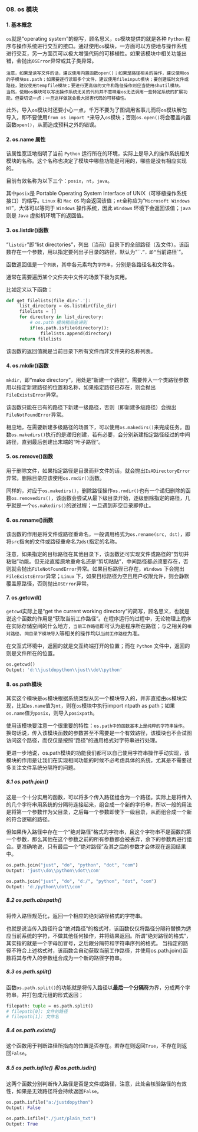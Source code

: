 ### 08. os 模块
#### 1. 基本概念
`os`就是“operating system”的缩写，顾名思义，`os`模块提供的就是各种 `Python` 程序与操作系统进行交互的接口。通过使用`os`模块，一方面可以方便地与操作系统进行交互，另一方面页可以极大增强代码的可移植性。如果该模块中相关功能出错，会抛出`OSError`异常或其子类异常。

```
注意，如果是读写文件的话，建议使用内置函数open()；如果是路径相关的操作，建议使用os的子模块os.path；如果要逐行读取多个文件，建议使用fileinput模块；要创建临时文件或路径，建议使用tempfile模块；要进行更高级的文件和路径操作则应当使用shutil模块。
当然，使用os模块可以写出操作系统无关的代码并不意味着os无法调用一些特定系统的扩展功能，但要切记一点：一旦这样做就会极大损害代码的可移植性。
```

此外，导入`os`模块时还要小心一点，千万不要为了图调用省事儿而将`os`模块解包导入，即不要使用`from os import *`来导入`os`模块；否则`os.open()`将会覆盖内置函数`open()`，从而造成预料之外的错误。

#### 2. os.name 属性
该属性宽泛地指明了当前 `Python` 运行所在的环境，实际上是导入的操作系统相关模块的名称。这个名称也决定了模块中哪些功能是可用的，哪些是没有相应实现的。

目前有效名称为以下三个：`posix`，`nt`，`java`。

其中`posix`是 Portable Operating System Interface of UNIX（可移植操作系统接口）的缩写。`Linux` 和 `Mac OS` 均会返回该值；`nt`全称应为“`Microsoft Windows NT`”，大体可以等同于 `Windows` 操作系统，因此 `Windows` 环境下会返回该值；`java`则是 `Java` 虚拟机环境下的返回值。

#### 3. os.listdir()函数
“`listdir`”即“list directories”，列出（当前）目录下的全部路径（及文件）。该函数存在一个参数，用以指定要列出子目录的路径，默认为“``.`”，即“`当前路径`”。

函数返回值是一个`列表`，其中各元素均为`字符串`，分别是各路径名和文件名。

通常在需要遍历某个文件夹中文件的场景下极为实用。

比如定义以下函数：
```python
def get_filelists(file_dir='.'):
     list_directory = os.listdir(file_dir)
     filelists = []
     for directory in list_directory:
         # os.path 模块稍后会讲到
         if(os.path.isfile(directory)):
             filelists.append(directory)
     return filelists
```
该函数的返回值就是当前目录下所有文件而非文件夹的名称列表。

#### 4. os.mkdir()函数
`mkdir`，即“make directory”，用处是“新建一个路径”。需要传入一个类路径参数用以指定新建路径的位置和名称，如果指定路径已存在，则会抛出`FileExistsError`异常。

该函数只能在已有的路径下新建一级路径，否则（即新建多级路径）会抛出`FileNotFoundError`异常。

相应地，在需要新建多级路径的场景下，可以使用`os.makedirs()`来完成任务。函数`os.makedirs()`执行的是递归创建，若有必要，会分别新建指定路径经过的中间路径，直到最后创建出末端的“叶子路径”。

#### 5. os.remove()函数
用于删除文件，如果指定路径是目录而非文件的话，就会抛出`IsADirectoryError`异常。删除目录应该使用`os.rmdir()`函数。

同样的，对应于`os.makedirs()`，删除路径操作`os.rmdir()`也有一个递归删除的函数`os.removedirs()`，该函数会尝试从最下级目录开始，逐级删除指定的路径，几乎就是一个`os.makedirs()`的逆过程；一旦遇到非空目录即停止。

#### 6. os.rename()函数
该函数的作用是将文件或路径重命名，一般调用格式为`os.rename(src, dst)`，即将`src`指向的文件或路径重命名为`dst`指定的名称。

注意，如果指定的目标路径在其他目录下，该函数还可实现文件或路径的“剪切并粘贴”功能。但无论直接原地重命名还是“剪切粘贴”，中间路径都必须要存在，否则就会抛出`FileNotFoundError`异常。如果目标路径已存在，`Windows` 下会抛出`FileExistsError`异常；`Linux` 下，如果目标路径为空且用户权限允许，则会静默覆盖原路径，否则抛出`OSError`异常。

#### 7. os.getcwd()
`getcwd`实际上是“get the current working directory”的简写，顾名思义，也就是说这个函数的作用是“获取当前工作路径”。在程序运行的过程中，无论物理上程序在实际存储空间的什么地方，`当前工作路径`即可认为是程序所在路径；与之相关的`相对路径`、`同目录下模块导入`等相关的操作均以`当前工作路径`为准。

在交互式环境中，返回的就是交互终端打开的位置；而在 `Python` 文件中，返回的则是文件所在的位置。
```python
os.getcwd()
Output: 'd:\\justdopython\\just\\do\\python'
```

#### 8. os.path模块
其实这个模块是`os`模块根据系统类型从另一个模块导入的，并非直接由`os`模块实现，比如`os.name`值为`nt`，则在`os`模块中执行import ntpath as path；如果`os.name`值为`posix`，则导入`posixpath`。

使用该模块要注意一个很重要的特性：`os.path中的函数基本上是纯粹的字符串操作`。换句话说，传入该模块函数的参数甚至不需要是一个有效路径，该模块也不会试图访问这个路径，而仅仅是按照“路径”的通用格式对字符串进行处理。

更进一步地说，os.path模块的功能我们都可以自己使用字符串操作手动实现，该模块的作用是让我们在实现相同功能的时候不必考虑具体的系统，尤其是不需要过多关注文件系统分隔符的问题。

##### 8.1 os.path.join()
这是一个十分实用的函数，可以将多个传入路径组合为一个路径。实际上是将传入的几个字符串用系统的分隔符连接起来，组合成一个新的字符串，所以一般的用法是将第一个参数作为父目录，之后每一个参数即使下一级目录，从而组合成一个新的符合逻辑的路径。

但如果传入路径中存在一个“绝对路径”格式的字符串，且这个字符串不是函数的第一个参数，那么其他在这个参数之前的所有参数都会被丢弃，余下的参数再进行组合。更准确地说，只有最后一个“绝对路径”及其之后的参数才会体现在返回结果中。
```python
os.path.join("just", "do", "python", "dot", "com")
Output: 'just\\do\\python\\dot\\com'

os.path.join("just", "do", "d:/", "python", "dot", "com")
Output: 'd:/python\\dot\\com'
```
##### 8.2  os.path.abspath()
将传入路径规范化，返回一个相应的绝对路径格式的字符串。

也就是说当传入路径符合“绝对路径”的格式时，该函数仅仅将路径分隔符替换为适应当前系统的字符，不做其他任何操作，并将结果返回。所谓“绝对路径的格式”，其实指的就是一个字母加冒号，之后跟分隔符和字符串序列的格式。
当指定的路径不符合上述格式时，该函数会自动获取当前工作路径，并使用os.path.join()函数将其与传入的参数组合成为一个新的路径字符串。

##### 8.3 os.path.split()
函数`os.path.split()`的功能就是将传入路径以**最后一个分隔符**为界，分成两个字符串，并打包成元组的形式返回；
```python
filepath: tuple = os.path.split()
# filepath[0]: 文件的路径
# filepath[1]: 文件名
```

##### 8.4 os.path.exists()
这个函数用于判断路径所指向的位置是否存在。若存在则返回`True`，不存在则返回`False`。

##### 8.5 os.path.isfile() 和 os.path.isdir()
这两个函数分别判断传入路径是否是文件或路径，注意，此处会核验路径的有效性，如果是无效路径将会持续返回`False`。
```python
os.path.isfile("a:/justdopython")
Output: False

os.path.isfile("./just/plain_txt")
Output: True
```

